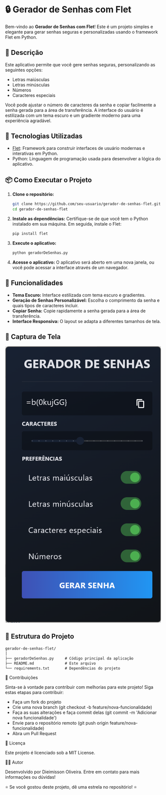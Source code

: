 # 🔒 Gerador de Senhas com Flet

Bem-vindo ao **Gerador de Senhas com Flet**! Este é um projeto simples e elegante para gerar senhas seguras e personalizadas usando o framework Flet em Python.

## 📝 Descrição

Este aplicativo permite que você gere senhas seguras, personalizando as seguintes opções:
- Letras maiúsculas
- Letras minúsculas
- Números
- Caracteres especiais

Você pode ajustar o número de caracteres da senha e copiar facilmente a senha gerada para a área de transferência. A interface do usuário é estilizada com um tema escuro e um gradiente moderno para uma experiência agradável.

## 🚀 Tecnologias Utilizadas

- [Flet](https://flet.dev): Framework para construir interfaces de usuário modernas e interativas em Python.
- Python: Linguagem de programação usada para desenvolver a lógica do aplicativo.

## 📦 Como Executar o Projeto

1. **Clone o repositório:**
    ```bash
    git clone https://github.com/seu-usuario/gerador-de-senhas-flet.git
    cd gerador-de-senhas-flet
    ```

2. **Instale as dependências:**
    Certifique-se de que você tem o Python instalado em sua máquina. Em seguida, instale o Flet:
    ```bash
    pip install flet
    ```

3. **Execute o aplicativo:**
    ```bash
    python geradorDeSenhas.py
    ```

4. **Acesse o aplicativo:**
    O aplicativo será aberto em uma nova janela, ou você pode acessar a interface através de um navegador.

## 🌟 Funcionalidades

- **Tema Escuro:** Interface estilizada com tema escuro e gradientes.
- **Geração de Senhas Personalizável:** Escolha o comprimento da senha e quais tipos de caracteres incluir.
- **Copiar Senha:** Copie rapidamente a senha gerada para a área de transferência.
- **Interface Responsiva:** O layout se adapta a diferentes tamanhos de tela.

## 📸 Captura de Tela

![Captura de Tela](screenshots.png)

## 📂 Estrutura do Projeto

```plaintext
gerador-de-senhas-flet/
│
├── geradorDeSenhas.py     # Código principal da aplicação
├── README.md              # Este arquivo
└── requirements.txt       # Dependências do projeto
```

🔄 Contribuições

Sinta-se à vontade para contribuir com melhorias para este projeto! Siga estas etapas para contribuir:

- Faça um fork do projeto
- Crie uma nova branch (git checkout -b feature/nova-funcionalidade)
- Faça as suas alterações e faça commit delas (git commit -m 'Adicionar nova funcionalidade')
- Envie para o repositório remoto (git push origin feature/nova-funcionalidade)
- Abra um Pull Request

📃 Licença

Este projeto é licenciado sob a MIT License.


🧑‍💻 Autor

Desenvolvido por Dieimisson Oliveira. Entre em contato para mais informações ou dúvidas!


⭐ Se você gostou deste projeto, dê uma estrela no repositório! ⭐
